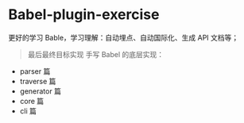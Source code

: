 # Babel-plugin-exercise

更好的学习 Bable，学习理解：自动埋点、自动国际化、生成 API 文档等；

> 最后最终目标实现 手写 Babel 的底层实现：

- parser 篇
- traverse 篇
- generator 篇
- core 篇
- cli 篇

